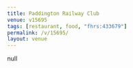 ```yaml
---
title: Paddington Railway Club
venue: v15695
tags: [restaurant, food, "fhrs:433679"]
permalink: /v/15695/
layout: venue
---
```

null